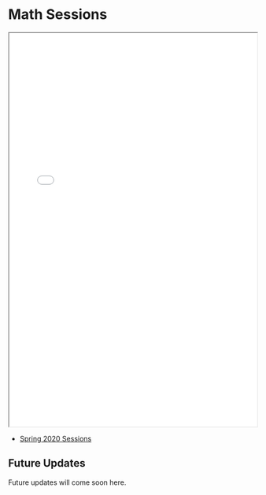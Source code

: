 # Math Sessions

<iframe src="/assets/discussion_series_brochure_spring2020.pdf" width="100%" height="800px">
</iframe>

<ul>
<li><a href="/assets/discussion_series_brochure_spring2020.pdf">Spring 2020 Sessions</a></li>
</ul>


## Future Updates

Future updates will come soon here.
